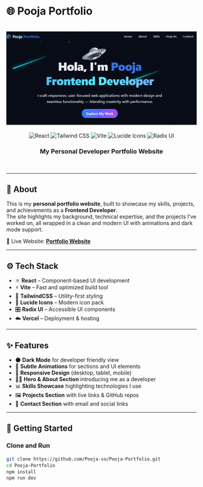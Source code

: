 # 🌐 Pooja Portfolio  

<div align="center">
  <br />
  <img src="./banner.png" alt="Portfolio Website Banner" />
  <br /><br />
  <div>
    <img src="https://img.shields.io/badge/-React-61DAFB?style=for-the-badge&logo=react&logoColor=black" alt="React" />
    <img src="https://img.shields.io/badge/-TailwindCSS-06B6D4?style=for-the-badge&logo=tailwindcss" alt="Tailwind CSS" />
    <img src="https://img.shields.io/badge/-Vite-646CFF?style=for-the-badge&logo=vite&logoColor=white" alt="Vite" />
    <img src="https://img.shields.io/badge/-Lucide Icons-FD4D4D?style=for-the-badge&logo=lucide" alt="Lucide Icons" />
    <img src="https://img.shields.io/badge/-Radix UI-9D4EDD?style=for-the-badge&logo=radix-ui" alt="Radix UI" />
  </div>
  <h3 align="center">My Personal Developer Portfolio Website</h3>
  <br />
</div>  

---

## 📌 About  

This is my **personal portfolio website**, built to showcase my skills, projects, and achievements as a **Frontend Developer**.  
The site highlights my background, technical expertise, and the projects I’ve worked on, all wrapped in a clean and modern UI with animations and dark mode support.  

🔗 Live Website: **[Portfolio Website](https://pooja-portfolio.vercel.app/)**  

---

## ⚙️ Tech Stack  

- ⚛️ **React** – Component-based UI development  
- ⚡ **Vite** – Fast and optimized build tool  
- 🎨 **TailwindCSS** – Utility-first styling  
- 🔔 **Lucide Icons** – Modern icon pack  
- 🎛️ **Radix UI** – Accessible UI components  
- ☁️ **Vercel** – Deployment & hosting  

---

## ✨ Features  

- 🌑 **Dark Mode** for developer friendly view
- 💫 **Subtle Animations** for sections and UI elements  
- 📱 **Responsive Design** (desktop, tablet, mobile)  
- 👩‍💻 **Hero & About Section** introducing me as a developer  
- 📊 **Skills Showcase** highlighting technologies I use  
- 🖼️ **Projects Section** with live links & GitHub repos  
- 📩 **Contact Section** with email and social links  

---

## 🚀 Getting Started  

### Clone and Run  

```bash
git clone https://github.com/Pooja-so/Pooja-Portfolio.git
cd Pooja-Portfolio
npm install
npm run dev
